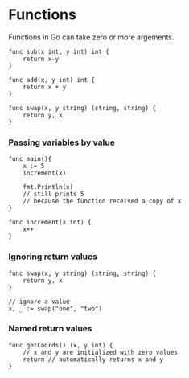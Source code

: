 # Functions

Functions in Go can take zero or more argements.

```golang
func sub(x int, y int) int {
    return x-y
}

func add(x, y int) int {
    return x + y
}

func swap(x, y string) (string, string) {
	return y, x
}
```

### Passing variables by value
```golang
func main(){
    x := 5
    increment(x)

    fmt.Println(x)
    // still prints 5
    // because the function received a copy of x
}

func increment(x int) {
    x++
}
```

### Ignoring return values
```golang
func swap(x, y string) (string, string) {
	return y, x
}

// ignore a value
x, _ := swap("one", "two")
```

### Named return values
```golang
func getCoords() (x, y int) {
    // x and y are initialized with zero values
    return // automatically returns x and y
}
```